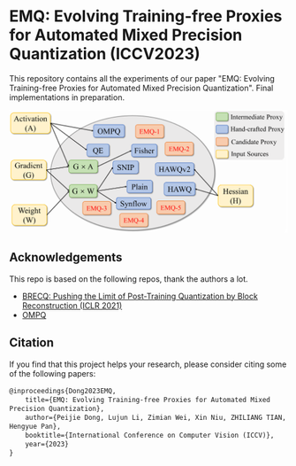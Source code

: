 

# EMQ: Evolving Training-free Proxies for Automated Mixed Precision Quantization (ICCV2023)

This repository contains all the experiments of our paper "EMQ: Evolving Training-free Proxies for Automated Mixed Precision Quantization".  Final implementations in preparation.

![emq_primitives](emq_primitives.png)





## Acknowledgements

This repo is based on the following repos, thank the authors a lot.
- [BRECQ: Pushing the Limit of Post-Training Quantization by Block Reconstruction (ICLR 2021)](https://arxiv.org/abs/2102.05426)
- [OMPQ](https://github.com/MAC-AutoML/OMPQ/tree/master)

## Citation
If you find that this project helps your research, please consider citing some of the following papers:

```
@inproceedings{Dong2023EMQ,
    title={EMQ: Evolving Training-free Proxies for Automated Mixed Precision Quantization},
    author={Peijie Dong, Lujun Li, Zimian Wei, Xin Niu, ZHILIANG TIAN, Hengyue Pan},
    booktitle={International Conference on Computer Vision (ICCV)},
    year={2023}
}
```

